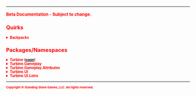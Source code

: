 <hr/>
<sub style="color:red; font-weight:bold">Beta Documentation - Subject to change.<sub>

## Quirks ##
<details>
<summary>Backpacks</summary>

Backpacks in the game are expandable to a max slot count of 135, as of this U30.

This first couple of expansions are added to new bags (4-6) but afterwards the additional slots are added to the end of Bag #1
</details>

## Packages/Namespaces ##
<details><summary>Turbine (<a href="turbine">page</a>)</summary>
<ul>
	<li><a href="turbine.chat">Chat</a></li>
	<li>ChatType</li>
	<li>DataScope</li>
	<li>Engine</li>
	<li>Language</li>
	<li>LotroPluginManager</li>
	<li>Object</li>
	<li>Plugin</li>
	<li>PluginData</li>
	<li>PluginManager</li>
	<li>Shell</li>
</ul>
</details>

<details><summary>Turbine.Gameplay</summary>
<ul>
<li>ActiveSkill</li>
<li>Actor</li>
<li>Alignment</li>
<li>Attributes</li>
<li>Backpack</li>
<li>Bank</li>
<li>BasicMount</li>
<li>Class</li>
<li>ClassAttributes</li>
<li>CombatMount</li>
<li>CraftTier</li>
<li>Effect</li>
<li>EffectCategory</li>
<li>EffectList</li>
<li>Entity</li>
<li>EntityReference</li>
<li>Equipment</li>
<li>EquipmentSlot</li>
<li>GambitSkill</li>
<li>GambitSkillInfo</li>
<li>Item</li>
<li>ItemCategory</li>
<li>ItemDurability</li>
<li>ItemInfo</li>
<li>ItemQuality</li>
<li>ItemWearState</li>
<li>LocalPlayer</li>
<li>Mount</li>
<li>Party</li>
<li>PartyMember</li>
<li>Pet</li>
<li>Player</li>
<li>Profession</li>
<li>ProfessionInfo</li>
<li>PropertyHandler</li>
<li>Race</li>
<li>ReadyState</li>
<li>Recipe</li>
<li>RecipeIngredient</li>
<li>SharedStorage</li>
<li>Skill</li>
<li>SkillInfo</li>
<li>SkillList</li>
<li>SkillType</li>
<li>UntrainedSkill</li>
<li>Vault</li>
<li>Vocation</li>
<li>Wallet</li>
<li>WalletItem</li>
</ul>
</details>

<details><summary>Turbine.Gameplay.Attributes</summary>

</details>

<details><summary>Turbine.UI</summary>

</details>

<details><summary>Turbine.UI.Lotro</summary>

</details>

<hr/>
<sub>Copyright &copy; Standing Stone Games, LLC.  All rights reserved.</sub>